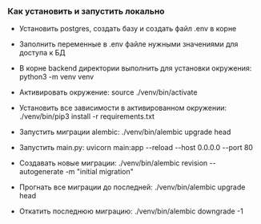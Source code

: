 ### Как установить и запустить локально
- Установить postgres, создать базу и создать файл .env в корне
- Заполнить переменные в .env файле нужными значениями для доступа к БД
- В корне backend директории выполнить для установки окружения: python3 -m venv venv
- Активировать окружение: source ./venv/bin/activate
- Установить все зависимости в активированном окружении: ./venv/bin/pip3 install -r requirements.txt
- Запустить миграции alembic: ./venv/bin/alembic upgrade head
- Запустить main.py: uvicorn main:app --reload --host 0.0.0.0 --port 80

- Создавать новые миграции: ./venv/bin/alembic revision --autogenerate -m "initial migration"
- Прогнать все миграции до последней: ./venv/bin/alembic upgrade head
- Откатить последнюю миграцию: ./venv/bin/alembic downgrade -1

